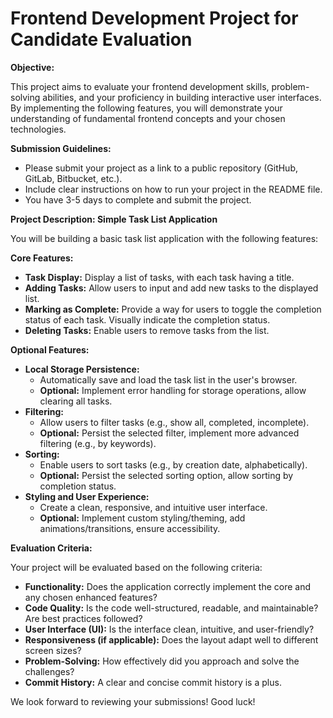 # Frontend Development Project for Candidate Evaluation

**Objective:**

This project aims to evaluate your frontend development skills, problem-solving abilities, and your proficiency in building interactive user interfaces. By implementing the following features, you will demonstrate your understanding of fundamental frontend concepts and your chosen technologies.

**Submission Guidelines:**

* Please submit your project as a link to a public repository (GitHub, GitLab, Bitbucket, etc.).
* Include clear instructions on how to run your project in the README file.
* You have 3-5 days to complete and submit the project.

**Project Description: Simple Task List Application**

You will be building a basic task list application with the following features:

**Core Features:**

* **Task Display:** Display a list of tasks, with each task having a title.
* **Adding Tasks:** Allow users to input and add new tasks to the displayed list.
* **Marking as Complete:** Provide a way for users to toggle the completion status of each task. Visually indicate the completion status.
* **Deleting Tasks:** Enable users to remove tasks from the list.

**Optional Features:**

* **Local Storage Persistence:**
    * Automatically save and load the task list in the user's browser.
    * **Optional:** Implement error handling for storage operations, allow clearing all tasks.
* **Filtering:**
    * Allow users to filter tasks (e.g., show all, completed, incomplete).
    * **Optional:** Persist the selected filter, implement more advanced filtering (e.g., by keywords).
* **Sorting:**
    * Enable users to sort tasks (e.g., by creation date, alphabetically).
    * **Optional:** Persist the selected sorting option, allow sorting by completion status.
* **Styling and User Experience:**
    * Create a clean, responsive, and intuitive user interface.
    * **Optional:** Implement custom styling/theming, add animations/transitions, ensure accessibility.

**Evaluation Criteria:**

Your project will be evaluated based on the following criteria:

* **Functionality:** Does the application correctly implement the core and any chosen enhanced features?
* **Code Quality:** Is the code well-structured, readable, and maintainable? Are best practices followed?
* **User Interface (UI):** Is the interface clean, intuitive, and user-friendly?
* **Responsiveness (if applicable):** Does the layout adapt well to different screen sizes?
* **Problem-Solving:** How effectively did you approach and solve the challenges?
* **Commit History:** A clear and concise commit history is a plus.

We look forward to reviewing your submissions! Good luck!
